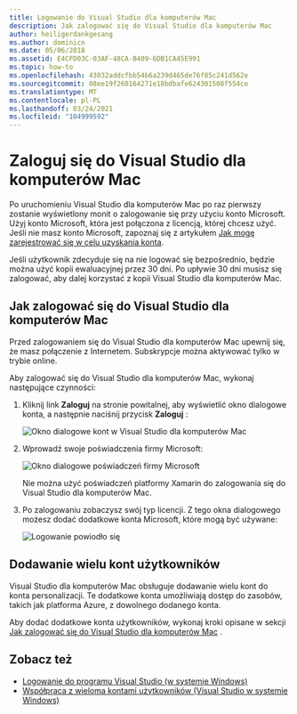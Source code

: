 ```yaml
---
title: Logowanie do Visual Studio dla komputerów Mac
description: Jak zalogować się do Visual Studio dla komputerów Mac
author: heiligerdankgesang
ms.author: dominicn
ms.date: 05/06/2018
ms.assetid: E4CFD03C-03AF-48CA-B409-6DB1CA45E991
ms.topic: how-to
ms.openlocfilehash: 43032addcfbb54b6a239d465de76f85c241d562e
ms.sourcegitcommit: 08ee19f260164271e18bdbafe624301508f554ce
ms.translationtype: MT
ms.contentlocale: pl-PL
ms.lasthandoff: 03/24/2021
ms.locfileid: "104999592"
---
```

# <a name="sign-in-to-visual-studio-for-mac"></a>Zaloguj się do Visual Studio dla komputerów Mac

Po uruchomieniu Visual Studio dla komputerów Mac po raz pierwszy zostanie wyświetlony monit o zalogowanie się przy użyciu konto Microsoft. Użyj konto Microsoft, która jest połączona z licencją, której chcesz użyć. Jeśli nie masz konto Microsoft, zapoznaj się z artykułem [Jak mogę zarejestrować się w celu uzyskania konta](https://support.microsoft.com/account-billing/how-to-create-a-new-microsoft-account-a84675c3-3e9e-17cf-2911-3d56b15c0aaf).

Jeśli użytkownik zdecyduje się na nie logować się bezpośrednio, będzie można użyć kopii ewaluacyjnej przez 30 dni. Po upływie 30 dni musisz się zalogować, aby dalej korzystać z kopii Visual Studio dla komputerów Mac.

## <a name="how-to-sign-in-to-visual-studio-for-mac"></a>Jak zalogować się do Visual Studio dla komputerów Mac

Przed zalogowaniem się do Visual Studio dla komputerów Mac upewnij się, że masz połączenie z Internetem. Subskrypcje można aktywować tylko w trybie online.

Aby zalogować się do Visual Studio dla komputerów Mac, wykonaj następujące czynności:

1. Kliknij link **Zaloguj** na stronie powitalnej, aby wyświetlić okno dialogowe konta, a następnie naciśnij przycisk **Zaloguj** :

    ![Okno dialogowe kont w Visual Studio dla komputerów Mac](media/signing-in-image12.png)

2. Wprowadź swoje poświadczenia firmy Microsoft:

    ![Okno dialogowe poświadczeń firmy Microsoft](media/signing-in-image13.png)

    Nie można użyć poświadczeń platformy Xamarin do zalogowania się do Visual Studio dla komputerów Mac.

3. Po zalogowaniu zobaczysz swój typ licencji. Z tego okna dialogowego możesz dodać dodatkowe konta Microsoft, które mogą być używane:

    ![Logowanie powiodło się](media/signing-in-image14.png)

## <a name="adding-multiple-user-accounts"></a>Dodawanie wielu kont użytkowników

Visual Studio dla komputerów Mac obsługuje dodawanie wielu kont do konta personalizacji. Te dodatkowe konta umożliwiają dostęp do zasobów, takich jak platforma Azure, z dowolnego dodanego konta.

Aby dodać dodatkowe konta użytkowników, wykonaj kroki opisane w sekcji [Jak zalogować się do Visual Studio dla komputerów Mac](#how-to-sign-in-to-visual-studio-for-mac) .

## <a name="see-also"></a>Zobacz też

- [Logowanie do programu Visual Studio (w systemie Windows)](/visualstudio/ide/signing-in-to-visual-studio)
- [Współpraca z wieloma kontami użytkowników (Visual Studio w systemie Windows)](/visualstudio/ide/work-with-multiple-user-accounts)

